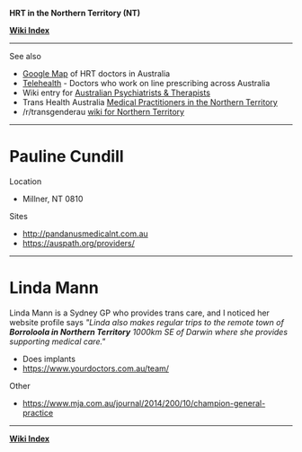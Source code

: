 **HRT in the Northern Territory (NT)**

**[Wiki Index](w/TransWiki/index)**
*****

See also

* [Google Map](https://www.google.com/maps/d/drive?state=%7B%22ids%22%3A%5B%2217npJeZICXFH317r3T42Agxg79sbHRFs_%22%5D%2C%22action%22%3A%22open%22%2C%22userId%22%3A%22102350253060603230985%22%7D&amp;usp=sharing) of HRT doctors in Australia
* [Telehealth](w/TransWiki/hrt/australia#wiki_telehealth) - Doctors who work on line prescribing across Australia
* Wiki entry for [Australian Psychiatrists &amp; Therapists](w/TransSurgeriesWiki/psychs/australia)
* Trans Health Australia [Medical Practitioners in the Northern Territory](http://www.transhealthaustralia.org/index.php/northern-territory/7-medical-practitioners-nt)
* /r/transgenderau [wiki for Northern Territory](https://www.reddit.com/r/transgenderau/wiki/resources-nt)

*****
# Pauline Cundill

Location

* Millner, NT 0810

Sites

* http://pandanusmedicalnt.com.au
* https://auspath.org/providers/


*****
# Linda Mann

Linda Mann is a Sydney GP who provides trans care, and I noticed her website profile says *"Linda also makes regular trips to the remote town of ***Borroloola in Northern Territory*** 1000km SE of Darwin where she provides supporting medical care."*

* Does implants
* https://www.yourdoctors.com.au/team/

Other

* https://www.mja.com.au/journal/2014/200/10/champion-general-practice

*****
**[Wiki Index](w/TransWiki/index)**